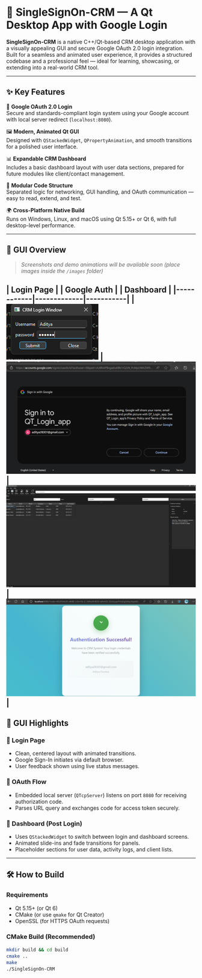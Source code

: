 # 💼 SingleSignOn-CRM — A Qt Desktop App with Google Login

**SingleSignOn-CRM** is a native C++/Qt-based CRM desktop application with a visually appealing GUI and secure Google OAuth 2.0 login integration. Built for a seamless and animated user experience, it provides a structured codebase and a professional feel — ideal for learning, showcasing, or extending into a real-world CRM tool.

---

## ✨ Key Features

🔐 **Google OAuth 2.0 Login**  
Secure and standards-compliant login system using your Google account with local server redirect (`localhost:8080`).

🖼️ **Modern, Animated Qt GUI**  
Designed with `QStackedWidget`, `QPropertyAnimation`, and smooth transitions for a polished user interface.

📊 **Expandable CRM Dashboard**  
Includes a basic dashboard layout with user data sections, prepared for future modules like client/contact management.

🔌 **Modular Code Structure**  
Separated logic for networking, GUI handling, and OAuth communication — easy to read, extend, and test.

🌍 **Cross-Platform Native Build**  
Runs on Windows, Linux, and macOS using Qt 5.15+ or Qt 6, with full desktop-level performance.

---

## 🎥 GUI Overview

> _Screenshots and demo animations will be available soon (place images inside the `/images` folder)_

| Login Page | 
| Google Auth | 
| Dashboard |
|------------|-------------|-----------|
| ![Login](images/login.png) | 
![OAuth](images/oauth.png) | 
![Dashboard](images/dashboard.png) | 
![Dashboard](images/succesfull_login1.png) | 
---

## 🧠 GUI Highlights

### 🔹 Login Page
- Clean, centered layout with animated transitions.
- Google Sign-In initiates via default browser.
- User feedback shown using live status messages.

### 🔹 OAuth Flow
- Embedded local server (`QTcpServer`) listens on port `8080` for receiving authorization code.
- Parses URL query and exchanges code for access token securely.

### 🔹 Dashboard (Post Login)
- Uses `QStackedWidget` to switch between login and dashboard screens.
- Animated slide-ins and fade transitions for panels.
- Placeholder sections for user data, activity logs, and client lists.

---

## 🛠️ How to Build

### Requirements
- Qt 5.15+ (or Qt 6)
- CMake (or use `qmake` for Qt Creator)
- OpenSSL (for HTTPS OAuth requests)

### CMake Build (Recommended)
```bash
mkdir build && cd build
cmake ..
make
./SingleSignOn-CRM
